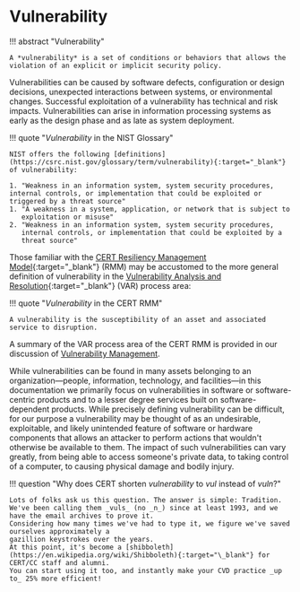 # Vulnerability

!!! abstract "Vulnerability"

    A *vulnerability* is a set of conditions or behaviors that allows the
    violation of an explicit or implicit security policy. 

Vulnerabilities
can be caused by software defects, configuration or design decisions,
unexpected interactions between systems, or environmental changes.
Successful exploitation of a vulnerability has technical and risk
impacts. Vulnerabilities can arise in information processing systems as
early as the design phase and as late as system deployment.

!!! quote "*Vulnerability* in the NIST Glossary"

    NIST offers the following [definitions](https://csrc.nist.gov/glossary/term/vulnerability){:target="_blank"} of vulnerability:

    1. "Weakness in an information system, system security procedures,
    internal controls, or implementation that could be exploited or
    triggered by a threat source"
    1. "A weakness in a system, application, or network that is subject to
       exploitation or misuse"
    2. "Weakness in an information system, system security procedures,
       internal controls, or implementation that could be exploited by a
       threat source"

Those familiar with the [CERT Resiliency Management Model](https://insights.sei.cmu.edu/library/cert-resilience-management-model-cert-rmm-collection/){:target="_blank"}
(RMM) may be accustomed to the more general definition of vulnerability in the
[Vulnerability Analysis and Resolution](https://insights.sei.cmu.edu/library/vulnerability-analysis-and-resolution-var-cert-rmm-process-area/){:target="_blank"}
(VAR) process area:

!!! quote "*Vulnerability* in the CERT RMM"

    A vulnerability is the susceptibility of an asset and associated service to disruption.

A summary of the VAR process area of the CERT RMM is provided in our discussion
of [Vulnerability Management](vulnerability_management.md).

While vulnerabilities can be found in many assets belonging to an
organization&mdash;people, information, technology, and facilities&mdash;in this
documentation we primarily focus on vulnerabilities in software or
software-centric products and to a lesser degree services built on
software-dependent products.
While precisely defining vulnerability can
be difficult, for our purpose a vulnerability may be thought of as an
undesirable, exploitable, and likely unintended feature of software or
hardware components that allows an attacker to perform actions that
wouldn't otherwise be available to them. The impact of such
vulnerabilities can vary greatly, from being able to access someone's
private data, to taking control of a computer, to causing physical
damage and bodily injury.

!!! question "Why does CERT shorten *vulnerability* to *vul* instead of *vuln*?"

    Lots of folks ask us this question. The answer is simple: Tradition.
    We've been calling them _vuls_ (no _n_) since at least 1993, and we have the email archives to prove it.
    Considering how many times we've had to type it, we figure we've saved ourselves approximately a 
    gazillion keystrokes over the years.
    At this point, it's become a [shibboleth](https://en.wikipedia.org/wiki/Shibboleth){:target="\_blank"} for CERT/CC staff and alumni.
    You can start using it too, and instantly make your CVD practice _up to_ 25% more efficient!
